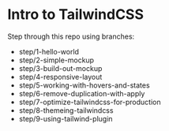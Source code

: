 # Intro to TailwindCSS

Step through this repo using branches:

-  step/1-hello-world
-  step/2-simple-mockup
-  step/3-build-out-mockup
-  step/4-responsive-layout
-  step/5-working-with-hovers-and-states
-  step/6-remove-duplication-with-apply
-  step/7-optimize-tailwindcss-for-production
-  step/8-themeing-tailwindcss
-  step/9-using-tailwind-plugin
